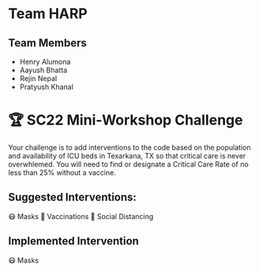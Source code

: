 # Team HARP

## Team Members

- Henry Alumona
- Aayush Bhatta
- Rejin Nepal
- Pratyush Khanal

# 🏆 SC22 Mini-Workshop Challenge

Your challenge is to add interventions to the code based on the population and availability of ICU beds in Texarkana, TX so that critical care is never overwhlemed. You will need to find or designate a Critical Care Rate of no less than 25% without a vaccine.

## Suggested Interventions:

😷 Masks
💉 Vaccinations
🚶 Social Distancing

## Implemented Intervention

😷 Masks
